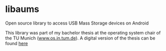 libaums
=======

Open source library to access USB Mass Storage devices on Android

This library was part of my bachelor thesis at the operating system chair of the TU Munich (www.os.in.tum.de). A digital version of the thesis can be found [here](https://www.os.in.tum.de/fileadmin/w00bdp/www/Lehre/Abschlussarbeiten/Jahnen-thesis.pdf)